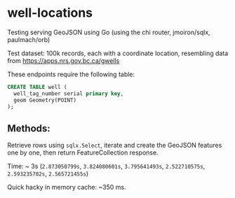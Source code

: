 # well-locations

Testing serving GeoJSON using Go (using the chi router, jmoiron/sqlx, paulmach/orb)

Test dataset: 100k records, each with a coordinate location, resembling data from https://apps.nrs.gov.bc.ca/gwells

These endpoints require the following table:

```sql
CREATE TABLE well (
  well_tag_number serial primary key,
  geom Geometry(POINT)
);
```

## Methods:

Retrieve rows using `sqlx.Select`, iterate and create the GeoJSON features one by one, then return FeatureCollection response.

Time:  ~ 3s (`2.873050799s`, `3.824080601s`, `3.795641493s`, `2.522710575s`, `2.593235702s`, `2.565721455s`)

Quick hacky in memory cache: ~350 ms.
